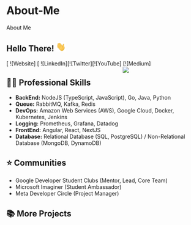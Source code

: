 # About-Me
About Me
<h2> Hello There! <img src="https://raw.githubusercontent.com/ABSphreak/ABSphreak/master/gifs/Hi.gif" height="25px"></h2>

[
![Website] [ ![LinkedIn][![Twitter][![YouTube] [![Medium]
<img align="right" src="https://camo.githubusercontent.com/97d0c0c4209208d8ec9573c7e213e05872a9f59b703868647b559b77af601cc6/68747470733a2f2f692e70696e696d672e636f6d2f6f726967696e616c732f65382f66342f35332f65386634353334363961336563393765636433353464663436356437333931332e676966" width='200'/> 



## 👨‍💻 Professional Skills

-  **BackEnd:**  NodeJS (TypeScript, JavaScript), Go, Java, Python 
-  **Queue:**  RabbitMQ, Kafka, Redis
-  **DevOps:**  Amazon Web Services (AWS), Google Cloud, Docker, Kubernetes, Jenkins
-  **Logging:**  Prometheus, Grafana, Datadog
-  **FrontEnd:**  Angular, React, NextJS
-  **Database:** Relational Database (SQL, PostgreSQL) / Non-Relational Database (MongoDB, DynamoDB)

## ⭐️ Communities 

- Google Developer Student Clubs (Mentor, Lead, Core Team)
- Microsoft Imaginer (Student Ambassador)
- Meta Developer Circle (Project Manager)



## 📚 More Projects

